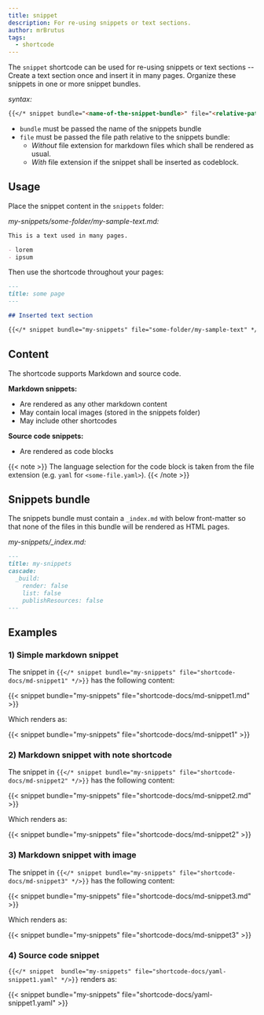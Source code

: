 ```yaml
---
title: snippet
description: For re-using snippets or text sections.
author: mrBrutus
tags:
  - shortcode
---
```


The `snippet` shortcode can be used for re-using snippets or text sections --
Create a text section once and insert it in many pages.
Organize these snippets in one or more snippet bundles.

*syntax:*

```md
{{</* snippet bundle="<name-of-the-snippet-bundle>" file="<relative-path-of-the-snippet-file>" */>}}
```

- `bundle` must be passed the name of the snippets bundle
- `file` must be passed the file path relative to the snippets bundle:
  - *Without* file extension for markdown files which shall be rendered as usual.
  - *With* file extension if the snippet shall be inserted as codeblock.

## Usage

Place the snippet content in the `snippets` folder:

*my-snippets/some-folder/my-sample-text.md:*

```md
This is a text used in many pages.

- lorem
- ipsum
```

Then use the shortcode throughout your pages:

```md
---
title: some page
---

## Inserted text section

{{</* snippet bundle="my-snippets" file="some-folder/my-sample-text" */>}}

```

## Content

The shortcode supports Markdown and source code.

**Markdown snippets:**

- Are rendered as any other markdown content
- May contain local images (stored in the snippets folder)
- May include other shortcodes

**Source code snippets:**

- Are rendered as code blocks

{{< note >}}
The language selection for the code block is taken from the file extension (e.g. `yaml` for `<some-file.yaml>`).
{{< /note >}}

## Snippets bundle

The snippets bundle must contain a `_index.md` with below front-matter so that none of the files in this bundle will
be rendered as HTML pages.

*my-snippets/_index.md:*

```md
---
title: my-snippets
cascade:
  _build:
    render: false
    list: false
    publishResources: false
---
```

## Examples

### 1) Simple markdown snippet

The snippet in `{{</* snippet bundle="my-snippets" file="shortcode-docs/md-snippet1" */>}}` has the following content:

{{< snippet bundle="my-snippets" file="shortcode-docs/md-snippet1.md" >}}

Which renders as:

{{< snippet bundle="my-snippets" file="shortcode-docs/md-snippet1" >}}

### 2) Markdown snippet with note shortcode

The snippet in `{{</* snippet bundle="my-snippets" file="shortcode-docs/md-snippet2" */>}}` has the following content:

{{< snippet bundle="my-snippets" file="shortcode-docs/md-snippet2.md" >}}

Which renders as:

{{< snippet bundle="my-snippets" file="shortcode-docs/md-snippet2" >}}

### 3) Markdown snippet with image

The snippet in `{{</* snippet bundle="my-snippets" file="shortcode-docs/md-snippet3" */>}}` has the following content:

{{< snippet bundle="my-snippets" file="shortcode-docs/md-snippet3.md" >}}

Which renders as:

{{< snippet bundle="my-snippets" file="shortcode-docs/md-snippet3" >}}

### 4) Source code snippet

`{{</* snippet  bundle="my-snippets" file="shortcode-docs/yaml-snippet1.yaml" */>}}` renders as:

{{< snippet bundle="my-snippets" file="shortcode-docs/yaml-snippet1.yaml" >}}
